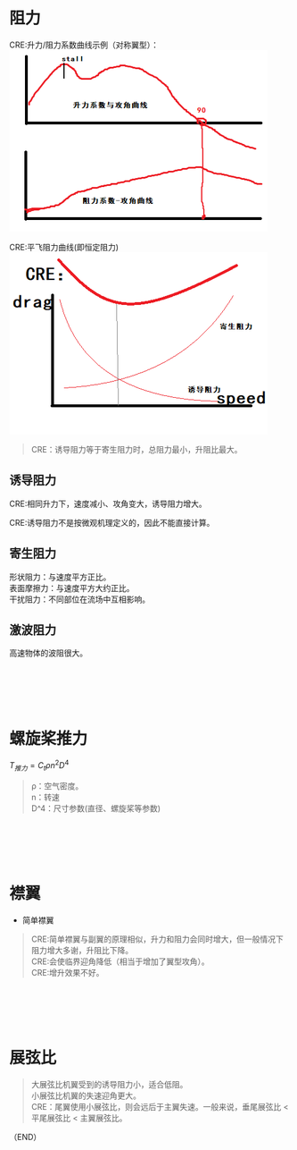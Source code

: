 # 阻力    


CRE:升力/阻力系数曲线示例（对称翼型）：  
<img src="Images/LiftDrag.png" />  



CRE:平飞阻力曲线(即恒定阻力)  
<img src="Images/drag.png" />  

> CRE：诱导阻力等于寄生阻力时，总阻力最小，升阻比最大。    


## 诱导阻力    

CRE:相同升力下，速度减小、攻角变大，诱导阻力增大。    

CRE:诱导阻力不是按微观机理定义的，因此不能直接计算。    


## 寄生阻力    

形状阻力：与速度平方正比。  
表面摩擦力：与速度平方大约正比。  
干扰阻力：不同部位在流场中互相影响。    

## 激波阻力    

高速物体的波阻很大。    

<br />
<br />
<br />
<br />


# 螺旋桨推力    

$T_{推力} = C_t ρn^2D^4$    

> ρ：空气密度。  
> n：转速  
> D^4：尺寸参数(直径、螺旋桨等参数)    


<br />
<br />
<br />
<br />

# 襟翼    

- 简单襟翼    

> CRE:简单襟翼与副翼的原理相似，升力和阻力会同时增大，但一般情况下阻力增大多谢，升阻比下降。    
> CRE:会使临界迎角降低（相当于增加了翼型攻角）。    
> CRE:增升效果不好。    

<br />
<br />
<br />
<br />


# 展弦比    

> 大展弦比机翼受到的诱导阻力小，适合低阻。    
> 小展弦比机翼的失速迎角更大。    
> CRE：尾翼使用小展弦比，则会远后于主翼失速。一般来说，垂尾展弦比 < 平尾展弦比 < 主翼展弦比。    



（END）    
